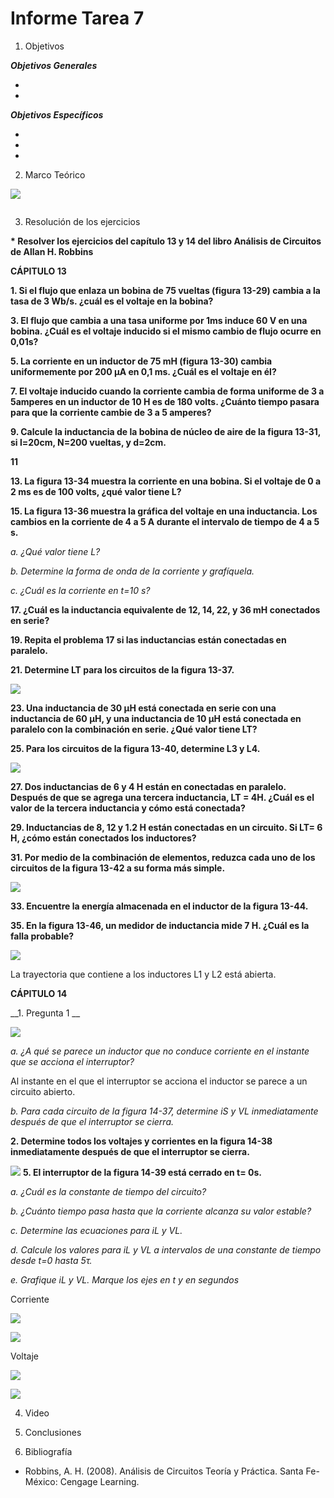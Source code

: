 # Informe Tarea 7

1. Objetivos

 *__Objetivos Generales__*
 
* 

* 
 
*__Objetivos Específicos__*

*
*
*

 2. Marco Teórico

![](https://github.com/ItzAdoc/Imagenes7/blob/main/MT1.jpeg)

![]()

3. Resolución de los ejercicios

 __* Resolver los ejercicios del capítulo 13 y 14 del libro Análisis de Circuitos de Allan H. Robbins__
 
  __CÁPITULO 13__
  
 __1.	Si el flujo que enlaza un bobina de 75 vueltas (figura 13-29) cambia a la tasa de 3 Wb/s. ¿cuál es el voltaje en la bobina?__
 
 
 __3.	El flujo que cambia a una tasa uniforme por 1ms induce 60 V en una bobina. ¿Cuál es el voltaje inducido si el mismo cambio de flujo ocurre en 0,01s?__
 
 
 __5. La corriente en un inductor de 75 mH (figura 13-30) cambia uniformemente por 200 µA en 0,1 ms. ¿Cuál es el voltaje en él?__
 
 
 __7.	El voltaje inducido cuando la corriente cambia de forma uniforme de 3 a 5amperes en un inductor de 10 H es de 180 volts. ¿Cuánto tiempo pasara para que la corriente cambie de 3 a 5 amperes?__
 
 
 
 __9.	Calcule la inductancia de la bobina de núcleo de aire de la figura 13-31, si l=20cm, N=200 vueltas, y d=2cm.__

__11__

__13.	La figura 13-34 muestra la corriente en una bobina. Si el voltaje de 0 a 2 ms es de  100 volts, ¿qué valor tiene L?__

__15.	La figura 13-36 muestra la gráfica del voltaje en una inductancia. Los cambios en la corriente de 4 a 5 A durante el intervalo de tiempo de 4 a 5 s.__

*a.	¿Qué valor tiene L?*

*b.	Determine la forma de onda de la corriente y grafíquela.*

*c.	¿Cuál es la corriente en t=10 s?*

__17.	¿Cuál es la inductancia equivalente de 12, 14, 22, y 36 mH conectados en serie?__


__19.	Repita el problema 17 si las inductancias están conectadas en paralelo.__


__21. Determine LT para los circuitos de la figura 13-37.__

![](https://github.com/ItzAdoc/Imagenes7/blob/main/13.21.png)

__23. Una inductancia de 30 µH está conectada en serie con una inductancia de 60 µH, y una inductancia de 10 µH está conectada en paralelo con la combinación en serie. ¿Qué valor tiene LT?__


__25. Para los circuitos de la figura 13-40, determine L3 y L4.__

![](https://github.com/ItzAdoc/Imagenes7/blob/main/13.25.png)

__27. Dos inductancias de 6 y 4 H están en conectadas en paralelo. Después de que se agrega una tercera inductancia, LT = 4H. ¿Cuál es el valor de la tercera inductancia y cómo está conectada?__


__29. Inductancias de 8, 12 y 1.2 H están conectadas en un circuito. Si LT= 6 H, ¿cómo están conectados los inductores?__


__31. Por medio de la combinación de elementos, reduzca cada uno de los circuitos de la figura 13-42 a su forma más simple.__

![](https://github.com/ItzAdoc/Imagenes7/blob/main/13.31.png)

__33. Encuentre la energía almacenada en el inductor de la figura 13-44.__



__35. En la figura 13-46, un medidor de inductancia mide 7 H. ¿Cuál es la falla probable?__

![](https://github.com/ItzAdoc/Imagenes7/blob/main/13.35.png)

La trayectoria que contiene a los inductores L1 y L2 está abierta.

__CÁPITULO 14__
  
  
__1. Pregunta 1  __

![](https://github.com/ItzAdoc/Imagenes7/blob/main/14.1.png)

*a. ¿A qué se parece un inductor que no conduce corriente en el instante que se acciona el interruptor?*

   Al instante en el que el interruptor se acciona el inductor se parece a un circuito abierto.

*b. Para cada circuito de la figura 14-37, determine iS y VL inmediatamente después de que el interruptor se cierra.*
 
 


__2. Determine todos los voltajes y corrientes en la figura 14-38 inmediatamente después de que el interruptor se cierra.__

![](https://github.com/ItzAdoc/Imagenes7/blob/main/14.2.png)
__5. El interruptor de la figura 14-39 está cerrado en t= 0s.__

*a. ¿Cuál es la constante de tiempo del circuito?*

*b. ¿Cuánto tiempo pasa hasta que la corriente alcanza su valor estable?*

*c. Determine las ecuaciones para iL y VL.*

*d. Calcule los valores para iL y VL a intervalos de una constante de tiempo desde t=0 hasta 5τ.*
 
*e. Grafique iL y VL. Marque los ejes en t y en segundos*
 
 Corriente 
 
 ![](https://github.com/ItzAdoc/Imagenes7/blob/main/14.5C1.png)
 
 ![](https://github.com/ItzAdoc/Imagenes7/blob/main/14.5C2.png)
 
 Voltaje
 
 ![](https://github.com/ItzAdoc/Imagenes7/blob/main/14.5V1.png)
 
 ![](https://github.com/ItzAdoc/Imagenes7/blob/main/14.5V2.png)



4. Video 


5. Conclusiones 




6. Bibliografía
 * Robbins, A. H. (2008). Análisis de Circuitos Teoría y Práctica. Santa Fe-México: Cengage Learning. 
